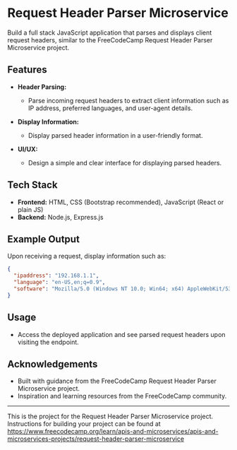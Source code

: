 # Request Header Parser Microservice

Build a full stack JavaScript application that parses and displays client request headers, similar to the FreeCodeCamp Request Header Parser Microservice project.

## Features

- **Header Parsing:**
  - Parse incoming request headers to extract client information such as IP address, preferred languages, and user-agent details.
  
- **Display Information:**
  - Display parsed header information in a user-friendly format.

- **UI/UX:**
  - Design a simple and clear interface for displaying parsed headers.

## Tech Stack

- **Frontend:** HTML, CSS (Bootstrap recommended), JavaScript (React or plain JS)
- **Backend:** Node.js, Express.js

## Example Output

Upon receiving a request, display information such as:

```json
{
  "ipaddress": "192.168.1.1",
  "language": "en-US,en;q=0.9",
  "software": "Mozilla/5.0 (Windows NT 10.0; Win64; x64) AppleWebKit/537.36 (KHTML, like Gecko) Chrome/91.0.4472.124 Safari/537.36"
}
```

## Usage

- Access the deployed application and see parsed request headers upon visiting the endpoint.


## Acknowledgements

- Built with guidance from the FreeCodeCamp Request Header Parser Microservice project.
- Inspiration and learning resources from the FreeCodeCamp community.

---
This is the project for the Request Header Parser Microservice project. Instructions for building your project can be found at https://www.freecodecamp.org/learn/apis-and-microservices/apis-and-microservices-projects/request-header-parser-microservice
